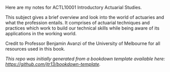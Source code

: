 Here are my notes for ACTL10001 Introductory Actuarial Studies. 

This subject gives a brief overview and look into the world of actuaries and what the profession entails. It comprises of actuarial techniques and practices which work to build our technical skills while being aware of its applications in the working world. 

Credit to Professor Benjamin Avanzi of the University of Melbourne for all resources used in this book.

*This repo was initially generated from a bookdown template available here: https://github.com/jtr13/bookdown-template.*

